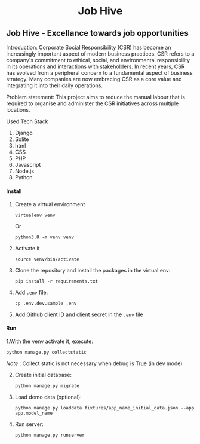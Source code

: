 <div align="center">

# Job Hive

</div>

## Job Hive - Excellance towards job opportunities

Introduction:
Corporate Social Responsibility (CSR) has become an increasingly important aspect of modern business practices. CSR refers to a company's commitment to ethical, social, and environmental responsibility in its operations and interactions with stakeholders. In recent years, CSR has evolved from a peripheral concern to a fundamental aspect of business strategy. Many companies are now embracing CSR as a core value and integrating it into their daily operations.


Problem statement:
This project aims to reduce the manual labour that is required to organise and administer the CSR initiatives across multiple locations.

Used Tech Stack
1. Django
2. Sqlite
3. html
4. CSS
5. PHP
6. Javascript
7. Node.js
8. Python

#### Install

1. Create a virtual environment

    `virtualenv venv`

    Or

    `python3.8 -m venv venv`

2. Activate it

    `source venv/bin/activate`

3. Clone the repository and install the packages in the virtual env:

    `pip install -r requirements.txt`

4. Add `.env` file.

    `cp .env.dev.sample .env`

5. Add Github client ID and client secret in the `.env` file

#### Run

1.With the venv activate it, execute:

    python manage.py collectstatic

*Note* : Collect static is not necessary when debug is True (in dev mode)

2. Create initial database:

    `python manage.py migrate`


3. Load demo data (optional):

    `python manage.py loaddata fixtures/app_name_initial_data.json --app app.model_name`

4. Run server:

    `python manage.py runserver`
